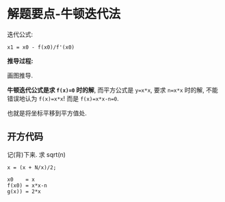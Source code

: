 # 解题要点-牛顿迭代法

迭代公式:

	x1 = x0 - f(x0)/f'(x0)

**推导过程:**

画图推导.

**牛顿迭代公式是求 `f(x)=0` 时的解**, 而平方公式是 `y=x*x`, 要求 `n=x*x` 时的解, 不能错误地认为 `f(x)=x*x`! 而是 `f(x)=x*x-n=0`.

也就是将坐标平移到平方值处.

## 开方代码

记(背)下来. 求 sqrt(n)

	x = (x + N/x)/2;

	x0    = x
	f(x0) = x*x-n
	g(x)) = 2*x